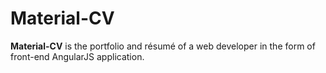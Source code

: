 # Material-CV

**Material-CV** is the portfolio and résumé of a web developer in the form of front-end AngularJS application.



